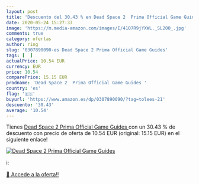 ```yaml
---
layout: post
title: 'Descuento del 30.43 % en Dead Space 2  Prima Official Game Guides'
date: 2020-05-24 15:27:33
image: 'https://m.media-amazon.com/images/I/41O7R9jYXWL._SL200_.jpg'
comments: true
category: ofertas
author: ring
slug: '0307890090-es Dead Space 2 Prima Official Game Guides'
tags: [  ]
actualPrice: 10.54 EUR
currency: EUR
price: 10.54
comparePrice: 15.15 EUR
prodname: 'Dead Space 2  Prima Official Game Guides '
country: 'es'
flag: '🇪🇸'
buyurl: 'https://www.amazon.es/dp/0307890090/?tag=tolees-21'
descuento: '30.43'
average: '10.54'
---
```


Tienes [Dead Space 2  Prima Official Game Guides ](https://www.amazon.es/dp/0307890090/?tag=tolees-21) con un 30.43 % de descuento con precio de oferta de 10.54 EUR (original: 15.15 EUR) en el siguiente enlace!

[![Dead Space 2  Prima Official Game Guides](https://m.media-amazon.com/images/I/41O7R9jYXWL._SL200_.jpg)](https://www.amazon.es/dp/0307890090/?tag=tolees-21)

ℹ️:


[🛒 Accede a la oferta!!](https://www.amazon.es/dp/0307890090/?tag=tolees-21)
